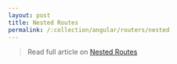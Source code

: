 ```yaml
---
layout: post
title: Nested Routes
permalink: /:collection/angular/routers/nested
---
```


> Read full article on [Nested Routes](https://codecraft.tv/courses/angular/routing/nested-routes/)
